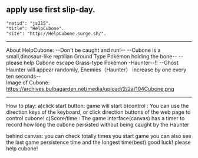apply use first slip-day. 
---------
    "netid": "js215". 
    "title": "HelpCubone". 
    "site": "http://HelpCubone.surge.sh/". 
----------
    
About HelpCubone:
--Don't be caught and run!--
--Cubone is a small,dinosaur-like reptilian Ground Type Pokémon holding the bone--
--please help Cubone escape Grass-type Pokémon -Haunter--!!
--Ghost Haunter will appear randomly, Enemies（Haunter） increase by one every ten seconds--  
Image of Cubone: https://archives.bulbagarden.net/media/upload/2/2a/104Cubone.png

-----------
How to play:
a)click start button: game will start
b)control : You can use the direction keys of the keyboard, or click direction buttons of the web page to control cubone!
c)Score/time : The game interface(canvas) has a timer to record how long the cubone persisted without being caught by the Haunter

behind canvas:
you can check totally times you start game
you can also see the last game persistence time and the longest time(best)
good luck! please help cubone!
